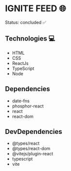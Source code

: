 # IGNITE FEED 🌐
Status: concluded ✅

##  Technologies 💻

- HTML
- CSS
- ReactJs
- TypeScript
- Node

## Dependencies

- date-fns
- phosphor-react
- react
- react-dom

##  DevDependencies

- @types/react
- @types/react-dom
- @vitejs/plugin-react
- typescript
- vite
